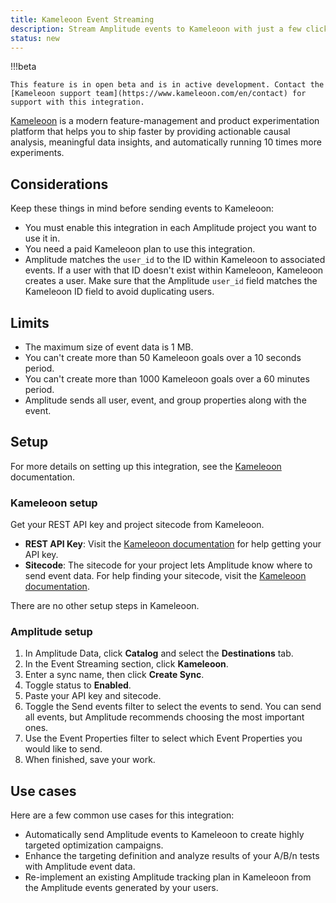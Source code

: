 ```yaml
---
title: Kameleoon Event Streaming
description: Stream Amplitude events to Kameleoon with just a few clicks.
status: new
---
```


!!!beta

    This feature is in open beta and is in active development. Contact the [Kameleoon support team](https://www.kameleoon.com/en/contact) for support with this integration.

[Kameleoon](https://www.kameleoon.com/en) is a modern feature-management and product experimentation platform that helps you to ship faster by providing actionable causal analysis, meaningful data insights, and automatically running 10 times more experiments.

## Considerations

Keep these things in mind before sending events to Kameleoon:

- You must enable this integration in each Amplitude project you want to use it in.
- You need a paid Kameleoon plan to use this integration.
- Amplitude matches the `user_id` to the ID within Kameleoon to associated events. If a user with that ID doesn't exist within Kameleoon, Kameleoon creates a user. Make sure that the Amplitude `user_id` field matches the Kameleoon ID field to avoid duplicating users.

## Limits 

- The maximum size of event data is 1 MB.
- You can't create more than 50 Kameleoon goals over a 10 seconds period.
- You can't create more than 1000 Kameleoon goals over a 60 minutes period.
- Amplitude sends all user, event, and group properties along with the event.

## Setup

For more details on setting up this integration, see the [Kameleoon](https://help.kameleoon.com/setting-up-amplitude/) documentation.

### Kameleoon setup

Get your REST API key and project sitecode from Kameleoon.

- **REST API Key**: Visit the [Kameleoon documentation](https://developers.kameleoon.com/) for help getting your API key.
- **Sitecode**: The sitecode for your project lets Amplitude know where to send event data. For help finding your sitecode, visit the [Kameleoon documentation](https://help.kameleoon.com/question/how-do-i-find-my-site-id/).

There are no other setup steps in Kameleoon.

### Amplitude setup

1. In Amplitude Data, click **Catalog** and select the **Destinations** tab.
2. In the Event Streaming section, click **Kameleoon**.
3. Enter a sync name, then click **Create Sync**.
4. Toggle status to **Enabled**.
5. Paste your API key and sitecode.
6. Toggle the Send events filter to select the events to send. You can send all events, but Amplitude recommends choosing the most important ones.
7. Use the Event Properties filter to select which Event Properties you would like to send.
8. When finished, save your work.

## Use cases

Here are a few common use cases for this integration: 

- Automatically send Amplitude events to Kameleoon to create highly targeted optimization campaigns.
- Enhance the targeting definition and analyze results of your A/B/n tests with Amplitude event data.
- Re-implement an existing Amplitude tracking plan in Kameleoon from the Amplitude events generated by your users.